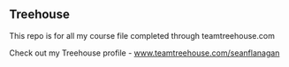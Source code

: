 ## Treehouse

This repo is for all my course file completed through teamtreehouse.com

Check out my Treehouse profile - www.teamtreehouse.com/seanflanagan